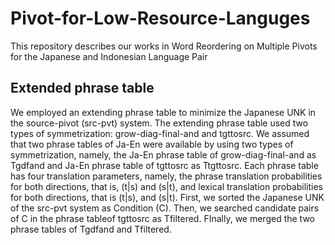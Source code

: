 # Pivot-for-Low-Resource-Languges
This repository describes our works in Word Reordering on Multiple Pivots for the Japanese and Indonesian Language Pair 

## Extended phrase table
We employed an extending phrase table to minimize the Japanese UNK in the source-pivot (src-pvt) system. The extending phrase table used two types of symmetrization: grow-diag-final-and and tgttosrc. We assumed that two phrase tables of Ja-En were available by using two types of symmetrization, namely, the Ja-En phrase table of grow-diag-final-and as Tgdfand and Ja-En phrase table of tgttosrc as Ttgttosrc. Each phrase table has four translation parameters, namely, the phrase translation probabilities for both directions, that is, (t|s) and (s|t), and lexical translation probabilities for both directions, that is (t|s), and (s|t). First, we sorted the Japanese UNK of the src-pvt system as Condition (C). Then, we searched candidate pairs of C in the phrase tableof tgttosrc as Tfiltered. FInally, we merged the two phrase tables of Tgdfand and Tfiltered. 

